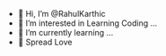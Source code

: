 - 👋 Hi, I’m @RahulKarthic
- 👀 I’m interested in Learning Coding ...
- 🌱 I’m currently learning ...
- 💞️ Spread Love 

<!---
RahulKarthic/RahulKarthic is a ✨ special ✨ repository because its `README.md` (this file) appears on your GitHub profile.
You can click the Preview link to take a look at your changes.
--->
